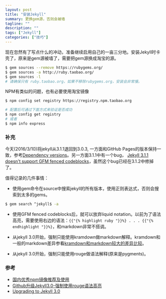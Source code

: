 ```yaml
---
layout: post
title: "安装Jekyll"
summary: 更换gem源，否则会被墙
tagline: ""
description: ""
tags: ["Jekyll"]
categories: ["技巧"]
---
```

现在忽然有了写点什么的冲动，准备继续启用自己的一亩三分地。安装Jekyll时卡壳了，原来是gem源被墙了，需要把gem源换成淘宝的源。

```bash
$ gem sources --remove https://rubygems.org/  
$ gem sources -a http://ruby.taobao.org/  
$ gem sources -l 
# 请确保只有 ruby.taobao.org，如果不移除rubygems.org，安装会非常慢。
```

NPM有类似的问题，也有必要使用淘宝镜像

```bash
$ npm config set registry https://registry.npm.taobao.org

# 配置后可通过下面方式来验证是否成功
$ npm config get registry
# 或者
$ npm info express
```

### 补充

今天(2016/3/10)将jekyll从3.1.1退回到3.0.3, 一方面和GitHub Pages的版本保持一致，参考[Dependency versions](https://pages.github.com/versions/)。另一方面3.1.1中有一个bug，
[Jekyll 3.1.1 doesn't support GFM fenced codeblocks](https://github.com/udevbe/udevbe.github.io/issues/3)，虽然这个bug已经在3.1.2中修掉了。

值得记录的几件事情：

- 使用gem命令在source中搜索jekyll的所有版本，使用正则表达式，否则会搜索到太多的gems。

```bash
$ gem search ^jekyll$ -a
```

- 使用GFM fenced codeblocks后，就可以放弃liquid notation。以前为了语法高亮，需要使用右边的语法：`{{"{% highlight ruby "}}%} . . . {{"{% endhighlight "}}%}`，和markdown非常不搭调。

- 从jekyll 3.0开始，强制只能使用kramdown做markdown解释。kramdown和一般的markdown差异参看[kramdown和markdown较大的差异比较](http://platinhom.github.io/2015/11/06/Kramdown-note/)。

- 从jekyll 3.0开始，强制只能使用rouge做语法解释(原来是pygments)。

### 参考
- [国内优秀npm镜像推荐及使用](http://riny.net/2014/cnpm/)
- [Github升级Jekyll3.0-强制使用rouge语法高亮](Github升级Jekyll3.0-强制使用rouge语法高亮)
- [Upgrading to Jekyll 3.0](http://kersulis.github.io/2015/10/31/jekyll-3/)
